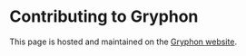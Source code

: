 
# Contributing to Gryphon

This page is hosted and maintained on the [Gryphon website](https://vinivendra.github.io/Gryphon/contributing.html).